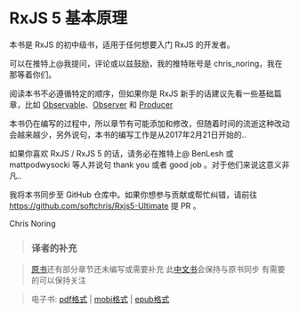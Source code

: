 # RxJS 5 基本原理

本书是 RxJS 的初中级书，适用于任何想要入门 RxJS 的开发者。

可以在推特上@我提问，评论或以兹鼓励，我的推特账号是 chris_noring，我在那等着你们。

阅读本书不必遵循特定的顺序，但如果你是 RxJS 新手的话建议先看一些基础篇章，比如 [Observable](./content/observable-anatomy.md)、[Observer](./content/observer.md) 和 [Producer](./content/producer.md)

本书仍在编写的过程中，所以章节有可能添加和修改，但随着时间的流逝这种改动会越来越少，另外说句，本书的编写工作是从2017年2月21日开始的..

如果你喜欢 RxJS / RxJS 5 的话，请务必在推特上@ BenLesh 或 mattpodwysocki 等人并说句 thank you 或者 good job 。对于他们来说这意义非凡..

我将本书同步至 GitHub 仓库中。如果你想参与贡献或帮忙纠错，请前往 https://github.com/softchris/Rxjs5-Ultimate 提 PR 。

Chris Noring

> ### 译者的补充

> [原书](https://chrisnoring.gitbooks.io/rxjs-5-ultimate/content/)还有部分章节还未编写或需要补充 此[中文书](https://github.com/RxJS-CN/rxjs5-ultimate-cn)会保持与原书同步 有需要的可以保持关注

> 电子书: [pdf格式](https://github.com/RxJS-CN/rxjs5-ultimate-cn/raw/master/ebook/RxJS5基本原理.pdf) | [mobi格式](https://github.com/RxJS-CN/rxjs5-ultimate-cn/raw/master/ebook/RxJS5基本原理.mobi) | [epub格式](https://github.com/RxJS-CN/rxjs5-ultimate-cn/raw/master/ebook/RxJS5基本原理.epub)
